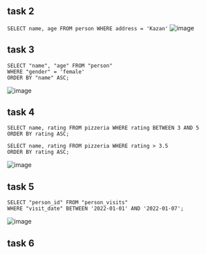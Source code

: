 ## task 2
``` SELECT name, age FROM person WHERE address = 'Kazan' ```
![image](https://github.com/MelnikovMatveu/db_practice/assets/145557573/d4ee0bf7-ee12-48d4-91df-32394a000a34)

## task 3
```
SELECT "name", "age" FROM "person"
WHERE "gender" = 'female'
ORDER BY "name" ASC;
```
![image](https://github.com/MelnikovMatveu/db_practice/assets/145557573/5ae2dfc4-f960-4ac6-b4ca-94f2efc0180f)


## task 4


```
SELECT name, rating FROM pizzeria WHERE rating BETWEEN 3 AND 5
ORDER BY rating ASC;
```

```
SELECT name, rating FROM pizzeria WHERE rating > 3.5
ORDER BY rating ASC;
```

![image](https://github.com/MelnikovMatveu/db_practice/assets/145557573/0c0e6c25-6ad7-41c8-971c-52eabe2b6bcf)



## task 5

```
SELECT "person_id" FROM "person_visits"
WHERE "visit_date" BETWEEN '2022-01-01' AND '2022-01-07';
```

![image](https://github.com/MelnikovMatveu/db_practice/assets/145557573/958951b4-f8ba-4568-bb0e-9ea60367235e)


## task 6

